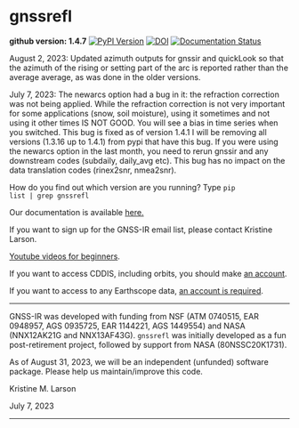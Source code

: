 # gnssrefl

**github version: 1.4.7** [![PyPI Version](https://img.shields.io/pypi/v/gnssrefl.svg)](https://pypi.python.org/pypi/gnssrefl) [![DOI](https://zenodo.org/badge/doi/10.5281/zenodo.5601495.svg)](http://dx.doi.org/10.5281/zenodo.5601495) [![Documentation Status](https://readthedocs.org/projects/gnssrefl/badge/?version=latest)](https://gnssrefl.readthedocs.io/en/latest/?badge=latest)

August 2, 2023: Updated azimuth outputs for gnssir and quickLook so that the azimuth of the 
rising or setting part of the arc is reported rather than the average average, as was done in the older versions.

July 7, 2023: The newarcs option had a bug in it: the refraction correction was not being applied.
While the refraction correction is not very important for some applications (snow, soil moisture), using it sometimes and not
using it other times IS NOT GOOD.  You will see a bias in time series when you switched. This bug is fixed as of version 1.4.1
I will be removing all versions (1.3.16 up to 1.4.1) from pypi that have this bug. If you were 
using the newarcs option in the last month, you need to rerun gnssir and any 
downstream codes (subdaily, daily_avg etc). This bug has 
no impact on the data translation codes (rinex2snr, nmea2snr).  

How do you find out which version are you running? Type <code>pip list | grep gnssrefl</code>

Our documentation is available [here.](https://gnssrefl.readthedocs.io/en/latest/)

If you want to sign up for the GNSS-IR email list, please contact Kristine Larson.

[Youtube videos for beginners](https://www.youtube.com/channel/UCC1NW5oS7liG7C8NBK148Bg).

If you want to access CDDIS, including orbits, you should make [an account](https://urs.earthdata.nasa.gov/users/new).

If you want to access to any Earthscope data, [an account is required](https://data-idm.unavco.org/user/profile/login).

<HR> 

GNSS-IR was developed with funding from NSF (ATM 0740515, EAR 0948957, AGS 0935725, EAR 1144221, AGS 1449554) and 
NASA (NNX12AK21G and NNX13AF43G). <code>gnssrefl</code> was initially developed 
as a fun post-retirement project, followed by support from NASA (80NSSC20K1731).

As of August 31, 2023, we will be an independent (unfunded) software package. Please help us maintain/improve this code. 

Kristine M. Larson

July 7, 2023

<HR>



